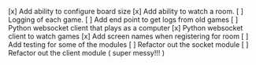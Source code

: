 [x] Add ability to configure board size
[x] Add ability to watch a room. 
[ ] Logging of each game. 
  [ ] Add end point to get logs from old games
[ ] Python websocket client that plays as a computer
[x] Python websocket client to watch games
[x] Add screen names when registering for room
[ ] Add testing for some of the modules
  [ ] Refactor out the socket module
  [ ] Refactor out the client module ( super messy!!! )

